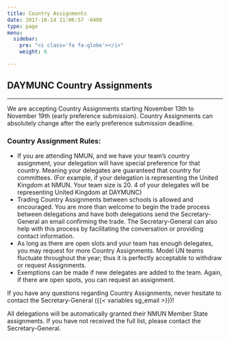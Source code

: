```yaml
---
title: Country Assignments
date: 2017-10-14 11:06:57 -0400
type: page
menu:
  sidebar:
    pre: "<i class='fa fa-globe'></i>"
    weight: 6

---
```

## DAYMUNC Country Assignments
---
We are accepting Country Assignments starting November 13th to November 19th (early preference submission). Country Assignments
can absolutely change after the early preference submission deadline.

### Country Assignment Rules:
- If you are attending NMUN, and we have your team’s country assignment, your delegation will have special preference for that country. Meaning your delegates are guaranteed that country for committees. (For example, if your delegation is representing the United Kingdom at NMUN. Your team size is 20. 4 of your delegates will be representing United Kingdom at DAYMUNC)
- Trading Country Assignments between schools is allowed and encouraged. You are more than welcome to begin the trade process between delegations and have both delegations send the Secretary-General an email confirming the trade. The Secretary-General can also help with this process by facilitating the conversation or providing contact information.
- As long as there are open slots and your team has enough delegates, you may request for more Country Assignments. Model UN teams fluctuate throughout the year; thus it is perfectly acceptable to withdraw or request Assignments.
- Exemptions can be made if new delegates are added to the team. Again, if there are open spots, you can request an assignment.

If you have any questions regarding Country Assignments, never hesitate to contact the Secretary-General ({{< variables sg_email >}})!

All delegations will be automatically granted their NMUN Member State assignments. If you have not received the full list, please contact the Secretary-General.

<!-- {{< CountryAssignmentTable >}} -->